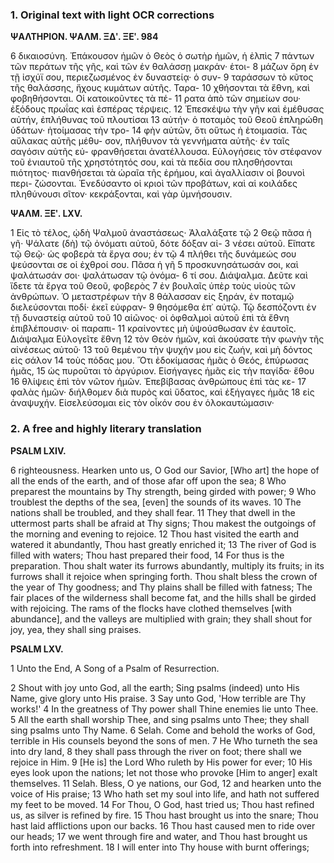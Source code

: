 ### 1. Original text with light OCR corrections

**ΨΑΛΤΗΡΙΟΝ. ΨΑΛΜ. ΞΔʹ. ΞΕʹ. 984**

6 δικαιοσύνη. Ἐπάκουσον ἡμῶν ὁ Θεὸς ὁ σωτὴρ ἡμῶν, ἡ ἐλπὶς
7 πάντων τῶν περάτων τῆς γῆς, καὶ τῶν ἐν θαλάσσῃ μακράν· ἑτοι-
8 μάζων ὄρη ἐν τῇ ἰσχύϊ σου, περιεζωσμένος ἐν δυναστείᾳ· ὁ συν-
9 ταράσσων τὸ κῦτος τῆς θαλάσσης, ἤχους κυμάτων αὐτῆς. Ταρα-
10 χθήσονται τὰ ἔθνη, καὶ φοβηθήσονται. Οἱ κατοικοῦντες τὰ πέ-
11 ρατα ἀπὸ τῶν σημείων σου· ἐξόδους πρωΐας καὶ ἑσπέρας τέρψεις.
12 Ἐπεσκέψω τὴν γῆν καὶ ἐμέθυσας αὐτήν, ἐπλήθυνας τοῦ πλουτίσαι
13 αὐτήν· ὁ ποταμὸς τοῦ Θεοῦ ἐπληρώθη ὑδάτων· ἡτοίμασας τὴν τρο-
14 φὴν αὐτῶν, ὅτι οὕτως ἡ ἑτοιμασία. Τὰς αὔλακας αὐτῆς μέθυ-
σον, πλήθυνον τὰ γεννήματα αὐτῆς· ἐν ταῖς σαγόσιν αὐτῆς εὐ-
φρανθήσεται ἀνατέλλουσα. Εὐλογήσεις τὸν στέφανον τοῦ ἐνιαυτοῦ
τῆς χρηστότητός σου, καὶ τὰ πεδία σου πλησθήσονται πιότητος·
πιανθήσεται τὰ ὡραῖα τῆς ἐρήμου, καὶ ἀγαλλίασιν οἱ βουνοὶ περι-
ζώσονται. Ἐνεδύσαντο οἱ κριοὶ τῶν προβάτων, καὶ αἱ κοιλάδες
πληθύνουσι σῖτον· κεκράξονται, καὶ γὰρ ὑμνήσουσιν.

**ΨΑΛΜ. ΞΕʹ. LXV.**

1 Εἰς τὸ τέλος, ᾠδὴ Ψαλμοῦ ἀναστάσεως· Ἀλαλάξατε τῷ
2 Θεῷ πᾶσα ἡ γῆ· Ψάλατε (δὴ) τῷ ὀνόματι αὐτοῦ, δότε δόξαν αἰ-
3 νέσει αὐτοῦ. Εἴπατε τῷ Θεῷ· ὡς φοβερὰ τὰ ἔργα σου; ἐν τῷ
4 πλήθει τῆς δυνάμεώς σου ψεύσονται σε οἱ ἐχθροί σου. Πᾶσα ἡ γῆ
5 προσκυνησάτωσάν σοι, καὶ ψαλάτωσάν σοι· ψαλάτωσαν τῷ ὀνόμα-
6 τί σου. Διάψαλμα. Δεῦτε καὶ ἴδετε τὰ ἔργα τοῦ Θεοῦ, φοβερὸς
7 ἐν βουλαῖς ὑπὲρ τοὺς υἱοὺς τῶν ἀνθρώπων. Ὁ μεταστρέφων τὴν
8 θάλασσαν εἰς ξηράν, ἐν ποταμῷ διελεύσονται ποδί· ἐκεῖ εὐφραν-
9 θησόμεθα ἐπ᾿ αὐτῷ. Τῷ δεσπόζοντι ἐν τῇ δυναστείᾳ αὐτοῦ τοῦ
10 αἰῶνος· οἱ ὀφθαλμοὶ αὐτοῦ ἐπὶ τὰ ἔθνη ἐπιβλέπουσιν· οἱ παραπι-
11 κραίνοντες μὴ ὑψούσθωσαν ἐν ἑαυτοῖς. Διάψαλμα Εὐλογεῖτε ἔθνη
12 τὸν Θεὸν ἡμῶν, καὶ ἀκούσατε τὴν φωνὴν τῆς αἰνέσεως αὐτοῦ·
13 τοῦ θεμένου τὴν ψυχήν μου εἰς ζωήν, καὶ μὴ δόντος εἰς σάλον
14 τοὺς πόδας μου. Ὅτι ἐδοκίμασας ἡμᾶς ὁ Θεός, ἐπύρωσας ἡμᾶς,
15 ὡς πυροῦται τὸ ἀργύριον. Εἰσήγαγες ἡμᾶς εἰς τὴν παγίδα· ἔθου
16 θλίψεις ἐπὶ τὸν νῶτον ἡμῶν. Ἐπεβίβασας ἀνθρώπους ἐπὶ τὰς κε-
17 φαλὰς ἡμῶν· διήλθομεν διὰ πυρὸς καὶ ὕδατος, καὶ ἐξήγαγες ἡμᾶς
18 εἰς ἀναψυχήν. Εἰσελεύσομαι εἰς τὸν οἶκόν σου ἐν ὁλοκαυτώμασιν·

### 2. A free and highly literary translation

**PSALM LXIV.**

6 righteousness.
Hearken unto us, O God our Savior,
[Who art] the hope of all the ends of the earth,
and of those afar off upon the sea;
8 Who preparest the mountains by Thy strength,
being girded with power;
9 Who troublest the depths of the sea,
[even] the sounds of its waves.
10 The nations shall be troubled, and they shall fear.
11 They that dwell in the uttermost parts shall be afraid at Thy signs;
Thou makest the outgoings of the morning and evening to rejoice.
12 Thou hast visited the earth and watered it abundantly,
Thou hast greatly enriched it;
13 The river of God is filled with waters;
Thou hast prepared their food,
14 For thus is the preparation.
Thou shalt water its furrows abundantly,
multiply its fruits;
in its furrows shall it rejoice when springing forth.
Thou shalt bless the crown of the year of Thy goodness;
and Thy plains shall be filled with fatness;
The fair places of the wilderness shall become fat,
and the hills shall be girded with rejoicing.
The rams of the flocks have clothed themselves [with abundance],
and the valleys are multiplied with grain;
they shall shout for joy, yea, they shall sing praises.

**PSALM LXV.**

1 Unto the End, A Song of a Psalm of Resurrection.

2 Shout with joy unto God, all the earth;
Sing psalms (indeed) unto His Name,
give glory unto His praise.
3 Say unto God, 'How terrible are Thy works!'
4 In the greatness of Thy power shall Thine enemies lie unto Thee.
5 All the earth shall worship Thee, and sing psalms unto Thee;
they shall sing psalms unto Thy Name.
6 Selah.
Come and behold the works of God,
terrible in His counsels beyond the sons of men.
7 He Who turneth the sea into dry land,
8 they shall pass through the river on foot;
there shall we rejoice in Him.
9 [He is] the Lord Who ruleth by His power for ever;
10 His eyes look upon the nations;
let not those who provoke [Him to anger] exalt themselves.
11 Selah.
Bless, O ye nations, our God,
12 and hearken unto the voice of His praise;
13 Who hath set my soul into life,
and hath not suffered my feet to be moved.
14 For Thou, O God, hast tried us;
Thou hast refined us, as silver is refined by fire.
15 Thou hast brought us into the snare;
Thou hast laid afflictions upon our backs.
16 Thou hast caused men to ride over our heads;
17 we went through fire and water,
and Thou hast brought us forth into refreshment.
18 I will enter into Thy house with burnt offerings;